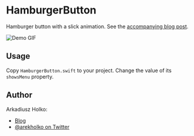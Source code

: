 # HamburgerButton

Hamburger button with a slick animation. See the [accompanying blog post](http://holko.pl/2014/07/15/hamburger-button-animation/).

![Demo GIF](https://raw.githubusercontent.com/fastred/HamburgerButton/master/demo.gif)

## Usage

Copy `HamburgerButton.swift` to your project. Change the value of its `showsMenu` property.

## Author

Arkadiusz Holko:

* [Blog](http://holko.pl/)
* [@arekholko on Twitter](https://twitter.com/arekholko)